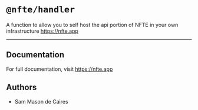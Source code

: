 # `@nfte/handler`

A function to allow you to self host the api portion of NFTE in your own infrastructure
https://nfte.app

---

## Documentation

For full documentation, visit https://nfte.app

## Authors

- Sam Mason de Caires

